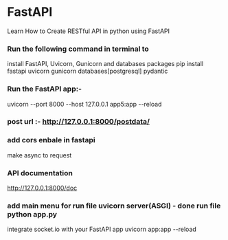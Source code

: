 # FastAPI
Learn How to Create RESTful API in python using FastAPI


### Run the following command in terminal to 
install FastAPI, Uvicorn, Gunicorn and databases packages
pip install fastapi uvicorn gunicorn databases[postgresql] pydantic

### Run the FastAPI app:-
uvicorn --port 8000 --host 127.0.0.1 app5:app --reload

### post url :- http://127.0.0.1:8000/postdata/

### add cors enbale in fastapi
make async to request

### API documentation
http://127.0.0.1:8000/doc

### add main menu for run file uvicorn server(ASGI) - done run file python app.py
 integrate socket.io with your FastAPI app
 uvicorn app:app --reload
